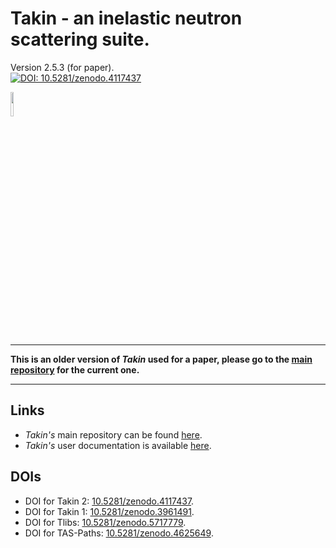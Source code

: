 # Takin - an inelastic neutron scattering suite.
Version 2.5.3 (for paper).  
[![DOI: 10.5281/zenodo.4117437](https://zenodo.org/badge/DOI/10.5281/zenodo.4117437.svg)](https://doi.org/10.5281/zenodo.4117437)

<img src="https://raw.githubusercontent.com/ILLGrenoble/takin/master/data/res/icons/takin.svg" width="10%" height="10%" title="Logo" alt="">

***
**This is an older version of *Takin* used for a paper, please go to the [main repository](https://github.com/ILLGrenoble/takin) for the current one.** 
***


## Links
- *Takin's* main repository can be found [here](https://github.com/ILLGrenoble/takin).
- *Takin's* user documentation is available [here](https://github.com/ILLGrenoble/takin/wiki).


## DOIs
- DOI for Takin 2: [10.5281/zenodo.4117437](https://dx.doi.org/10.5281/zenodo.4117437).  
- DOI for Takin 1: [10.5281/zenodo.3961491](https://dx.doi.org/10.5281/zenodo.3961491).  
- DOI for Tlibs: [10.5281/zenodo.5717779](https://doi.org/10.5281/zenodo.5717779).  
- DOI for TAS-Paths: [10.5281/zenodo.4625649](https://doi.org/10.5281/zenodo.4625649).  

